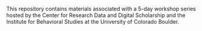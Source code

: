 This repository contains materials associated with a 5-day workshop series hosted by the Center for Research Data and Digital Scholarship and the Institute for Behavioral Studies at the University of  Colorado Boulder. 
